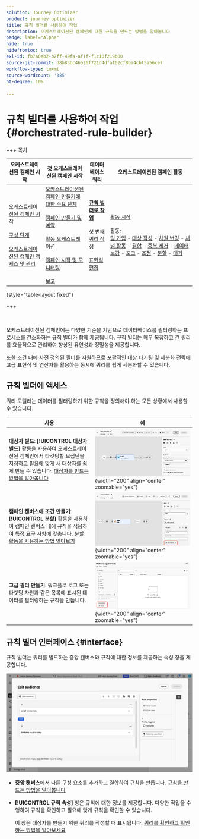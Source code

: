 ```yaml
---
solution: Journey Optimizer
product: journey optimizer
title: 규칙 빌더를 사용하여 작업
description: 오케스트레이션된 캠페인에 대한 규칙을 만드는 방법을 알아봅니다
badge: label="Alpha"
hide: true
hidefromtoc: true
exl-id: fb7a0eb2-b2ff-49fa-af1f-f1c10f219b00
source-git-commit: d8b83bc46526f721d4dfaf62cf8ba4cbf5a56ce7
workflow-type: tm+mt
source-wordcount: '385'
ht-degree: 10%

---
```



# 규칙 빌더를 사용하여 작업 {#orchestrated-rule-builder}

+++ 목차

| 오케스트레이션된 캠페인 시작 | 첫 오케스트레이션된 캠페인 시작 | 데이터베이스 쿼리 | 오케스트레이션된 캠페인 활동 |
|---|---|---|---|
| [오케스트레이션된 캠페인 시작](gs-orchestrated-campaigns.md)<br/><br/>[구성 단계](configuration-steps.md)<br/><br/>[오케스트레이션된 캠페인 액세스 및 관리](access-manage-orchestrated-campaigns.md) | [오케스트레이션된 캠페인 만들기에 대한 주요 단계](gs-campaign-creation.md)<br/><br/>[캠페인 만들기 및 예약](create-orchestrated-campaign.md)<br/><br/>[활동 오케스트레이션](orchestrate-activities.md)<br/><br/>[캠페인 시작 및 모니터링](start-monitor-campaigns.md)<br/><br/>[보고](reporting-campaigns.md) | <b>[규칙 빌더로 작업](orchestrated-rule-builder.md)</b><br/><br/>[첫 번째 쿼리 작성](build-query.md)<br/><br/>[표현식 편집](edit-expressions.md) | [활동 시작](activities/about-activities.md)<br/><br/>활동:<br/>[및 가입](activities/and-join.md) - [대상 작성](activities/build-audience.md) - [차원 변경](activities/change-dimension.md) - [채널 활동](activities/channels.md) - [결합](activities/combine.md) - [중복 제거](activities/deduplication.md) - [데이터 보강](activities/enrichment.md) - [포크](activities/fork.md) - [조정](activities/reconciliation.md) - [분할](activities/split.md) - [대기](activities/wait.md) |

{style="table-layout:fixed"}

+++

<br/>

오케스트레이션된 캠페인에는 다양한 기준을 기반으로 데이터베이스를 필터링하는 프로세스를 간소화하는 규칙 빌더가 함께 제공됩니다. 규칙 빌더는 매우 복잡하고 긴 쿼리를 효율적으로 관리하여 향상된 유연성과 정밀성을 제공합니다.

또한 조건 내에 사전 정의된 필터를 지원하므로 포괄적인 대상 타기팅 및 세분화 전략에 고급 표현식 및 연산자를 활용하는 동시에 쿼리를 쉽게 세분화할 수 있습니다.

## 규칙 빌더에 액세스

쿼리 모델러는 데이터를 필터링하기 위한 규칙을 정의해야 하는 모든 상황에서 사용할 수 있습니다.

| 사용 | 예 |
|  ---  |  ---  |
| **대상자 빌드**: **[!UICONTROL 대상자 빌드]** 활동을 사용하여 오케스트레이션된 캠페인에서 타깃팅할 모집단을 지정하고 필요에 맞게 새 대상자를 쉽게 만들 수 있습니다. [대상자를 만드는 방법을 알아봅니다](../orchestrated/activities/build-audience.md) | ![대상 만들기 인터페이스에 액세스하는 방법을 보여 주는 이미지](assets/query-access-audience.png){width="200" align="center" zoomable="yes"} |
| **캠페인 캔버스에 조건 만들기**: **[!UICONTROL 분할]** 활동을 사용하여 캠페인 캔버스 내에 규칙을 적용하여 특정 요구 사항에 맞춥니다. [분할 활동을 사용하는 방법 알아보기](../orchestrated/activities/split.md) | ![워크플로 사용자 지정 옵션에 액세스하는 방법을 보여 주는 이미지](assets/query-access-split.png){width="200" align="center" zoomable="yes"} |
| **고급 필터 만들기**: 워크플로 로그 또는 타겟팅 차원과 같은 목록에 표시된 데이터를 필터링하는 규칙을 만듭니다. | ![목록 필터를 사용자 지정하는 방법을 보여 주는 이미지](assets/query-access-advanced-filters.png){width="200" align="center" zoomable="yes"} |

## 규칙 빌더 인터페이스 {#interface}

규칙 빌더는 쿼리를 빌드하는 중앙 캔버스와 규칙에 대한 정보를 제공하는 속성 창을 제공합니다.

![규칙 빌더 인터페이스를 표시하는 이미지](assets/rule-builder-interface.png)

* **중앙 캔버스**&#x200B;에서 다른 구성 요소를 추가하고 결합하여 규칙을 만듭니다. [규칙을 만드는 방법을 알아봅니다](../orchestrated/build-query.md)

* **[!UICONTROL 규칙 속성]** 창은 규칙에 대한 정보를 제공합니다. 다양한 작업을 수행하여 규칙을 확인하고 필요에 맞게 규칙을 확인할 수 있습니다.

  이 창은 대상자를 만들기 위한 쿼리를 작성할 때 표시됩니다. [쿼리를 확인하고 확인하는 방법을 알아보세요](build-query.md#check-and-validate-your-query)
